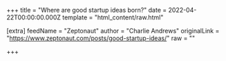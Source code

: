 
+++
title = "Where are good startup ideas born?"
date = 2022-04-22T00:00:00.000Z
template = "html_content/raw.html"

[extra]
feedName = "Zeptonaut"
author = "Charlie Andrews"
originalLink = "https://www.zeptonaut.com/posts/good-startup-ideas/"
raw = ""

+++

